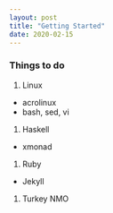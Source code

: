 ```yaml
---
layout: post
title: "Getting Started"
date: 2020-02-15
---
```


### Things to do
1. Linux
- acrolinux
- bash, sed, vi

1. Haskell
- xmonad

1. Ruby
- Jekyll

1. Turkey NMO
